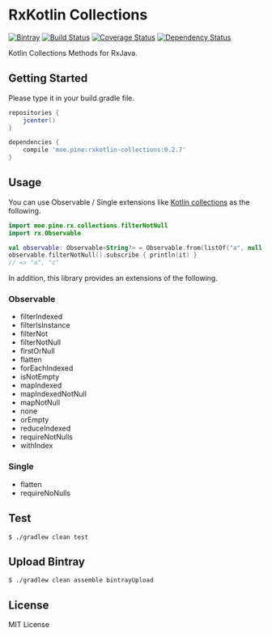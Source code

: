 # RxKotlin Collections
[![Bintray](https://img.shields.io/bintray/v/pinemz/maven/rxkotlin-collections.svg?style=flat-square)](https://bintray.com/pinemz/maven/rxkotlin-collections/view) [![Build Status](https://img.shields.io/travis/pine/rxkotlin-collections/master.svg?style=flat-square)](https://travis-ci.org/pine/rxkotlin-collections) [![Coverage Status](https://img.shields.io/coveralls/pine/rxkotlin-collections/master.svg?style=flat-square)](https://coveralls.io/github/pine/rxkotlin-collections?branch=master) [![Dependency Status](https://img.shields.io/versioneye/d/user/projects/56f2a16f35630e0034fd9c8a.svg?style=flat-square)](https://www.versioneye.com/user/projects/56f2a16f35630e0034fd9c8a)

Kotlin Collections Methods for RxJava.

## Getting Started
Please type it in your build.gradle file.

```groovy
repositories {
    jcenter()
}

dependencies {
    compile 'moe.pine:rxkotlin-collections:0.2.7'
}
```

## Usage
You can use Observable / Single extensions like [Kotlin collections](https://kotlinlang.org/api/latest/jvm/stdlib/kotlin.collections/) as the following.

```kotlin
import moe.pine.rx.collections.filterNotNull
import rx.Observable

val observable: Observable<String?> = Observable.from(listOf("a", null, "c"))
observable.filterNotNull().subscribe { println(it) }
// => "a", "c"
```

In addition, this library provides an extensions of the following.

### Observable
- filterIndexed
- filterIsInstance
- filterNot
- filterNotNull
- firstOrNull
- flatten
- forEachIndexed
- isNotEmpty
- mapIndexed
- mapIndexedNotNull
- mapNotNull
- none
- orEmpty
- reduceIndexed
- requireNotNulls
- withIndex

### Single
- flatten
- requireNoNulls

## Test

```
$ ./gradlew clean test
```

## Upload Bintray

```
$ ./gradlew clean assemble bintrayUpload
```

## License
MIT License
